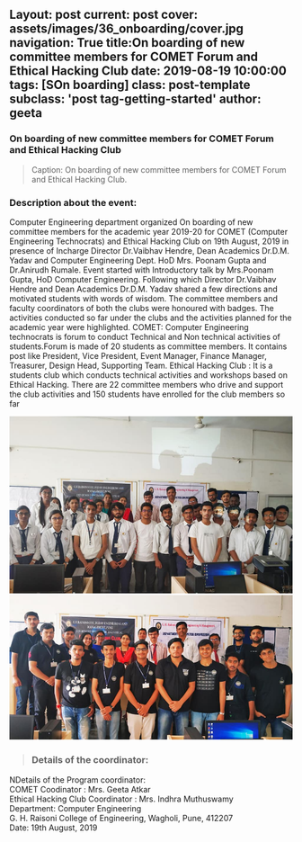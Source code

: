 Layout: post
current: post
cover:  assets/images/36_onboarding/cover.jpg
navigation: True
title:On boarding of new committee members for COMET Forum and Ethical Hacking Club
date: 2019-08-19 10:00:00
tags: [SOn boarding]
class: post-template
subclass: 'post tag-getting-started'
author: geeta
---


### On boarding of new committee members for COMET Forum and Ethical Hacking Club

> Caption: On boarding of new committee members for COMET Forum and Ethical Hacking Club.
   
### Description about the event:
Computer Engineering department organized On boarding of new committee members for the academic year 2019-20 for COMET (Computer Engineering Technocrats) and Ethical Hacking Club on 19th August, 2019 in presence of Incharge Director Dr.Vaibhav Hendre, Dean Academics Dr.D.M. Yadav and Computer Engineering Dept. HoD Mrs. Poonam Gupta and Dr.Anirudh Rumale. Event started with Introductory talk by Mrs.Poonam Gupta, HoD Computer Engineering. Following which Director Dr.Vaibhav Hendre and Dean Academics Dr.D.M. Yadav shared a few directions and motivated students with words of wisdom. The committee members and faculty coordinators of both the clubs were honoured with badges. The activities conducted so far under the clubs and the activities planned for the academic year were highlighted.
COMET: Computer Engineering technocrats is forum to conduct Technical and Non technical activities of students.Forum is made of  20 students as committee members. It contains post like President, Vice President, Event Manager, Finance Manager, Treasurer, Design Head,  Supporting Team. 
Ethical Hacking Club : It is a students club which conducts technical activities and workshops based on Ethical Hacking. There are 22 committee members who drive and support the club activities and 150 students have enrolled for the club members so far



![students attending seminar](assets/images/36_onboarding/1.jpg "xenstack_1")
![students attending seminar](assets/images/36_onboarding/2.jpg "xenstack_2")

> ### Details of the coordinator:
NDetails of the Program coordinator:<br> 
COMET Coodinator : Mrs. Geeta Atkar<br>
Ethical Hacking Club Coordinator  : Mrs. Indhra Muthuswamy<br>
Department: Computer Engineering<br>
G. H. Raisoni College of Engineering, Wagholi, Pune, 412207<br>
Date: 19th August, 2019<br>




